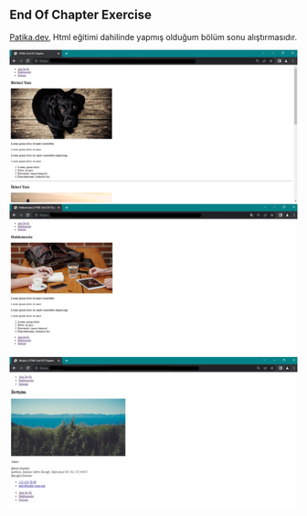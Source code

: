 ##  End Of Chapter Exercise
[Patika.dev](https://www.patika.dev/tr), Html eğitimi dahilinde yapmış olduğum bölüm sonu alıştırmasıdır.

![](https://github.com/senanuryesilyurt/HTML-Exercises/blob/main/EndOfChapterExercise/photos/index_1.jpg)
![](https://github.com/senanuryesilyurt/HTML-Exercises/blob/main/EndOfChapterExercise/photos/About_us.jpg)
![](https://github.com/senanuryesilyurt/HTML-Exercises/blob/main/EndOfChapterExercise/photos/Contact.jpg)
